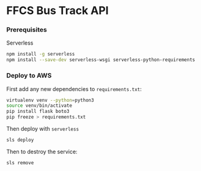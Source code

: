 # FFCS Bus Track API

### Prerequisites
Serverless
```bash
npm install -g serverless
npm install --save-dev serverless-wsgi serverless-python-requirements
```

### Deploy to AWS
First add any new dependencies to `requirements.txt`:
```bash
virtualenv venv --python=python3
source venv/bin/activate
pip install flask boto3
pip freeze > requirements.txt
```
Then deploy with `serverless`
```bash
sls deploy
```
Then to destroy the service:
```bash
sls remove
```


